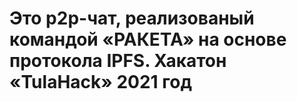 # Это p2p-чат, реализованый командой «РАКЕТА» на основе протокола IPFS. Хакатон «TulaHack» 2021 год


